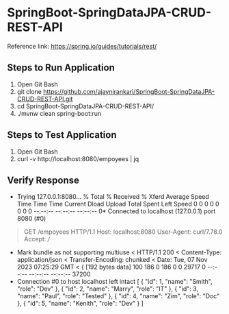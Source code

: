 # SpringBoot-SpringDataJPA-CRUD-REST-API

Reference link: https://spring.io/guides/tutorials/rest/

Steps to Run Application
------------------------

1. Open Git Bash
2. git clone https://github.com/ajaynirankari/SpringBoot-SpringDataJPA-CRUD-REST-API.git
3. cd SpringBoot-SpringDataJPA-CRUD-REST-API/
4. ./mvnw clean spring-boot:run
            
             
Steps to Test Application
-------------------------
1. Open Git Bash
2. curl -v http://localhost:8080/empoyees | jq


Verify Response
---------------
*   Trying 127.0.0.1:8080...
  % Total    % Received % Xferd  Average Speed   Time    Time     Time  Current
                                 Dload  Upload   Total   Spent    Left  Speed
  0     0    0     0    0     0      0      0 --:--:-- --:--:-- --:--:--     0* Connected to localhost (127.0.0.1) port 8080 (#0)
> GET /empoyees HTTP/1.1
> Host: localhost:8080
> User-Agent: curl/7.78.0
> Accept: */*
>
* Mark bundle as not supporting multiuse
< HTTP/1.1 200
< Content-Type: application/json
< Transfer-Encoding: chunked
< Date: Tue, 07 Nov 2023 07:25:29 GMT
<
{ [192 bytes data]
100   186    0   186    0     0  29717      0 --:--:-- --:--:-- --:--:-- 37200
* Connection #0 to host localhost left intact
[
  {
    "id": 1,
    "name": "Smith",
    "role": "Dev"
  },
  {
    "id": 2,
    "name": "Marry",
    "role": "IT"
  },
  {
    "id": 3,
    "name": "Paul",
    "role": "Tested"
  },
  {
    "id": 4,
    "name": "Zim",
    "role": "Doc"
  },
  {
    "id": 5,
    "name": "Kenith",
    "role": "Dev"
  }
]

             
